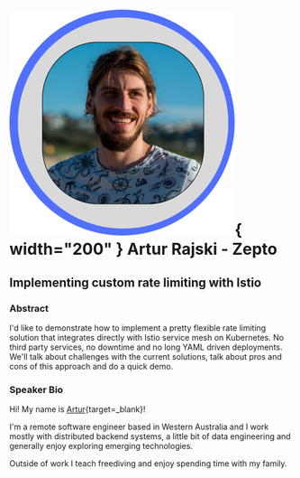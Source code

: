 # ![](../images/speakers/headshots/ArturRajski.png){ width="200" } Artur Rajski - Zepto

## Implementing custom rate limiting with Istio
### Abstract
I'd like to demonstrate how to implement a pretty flexible rate limiting solution that integrates directly with Istio service mesh on Kubernetes. No third party services, no downtime and no long YAML driven deployments. We'll talk about challenges with the current solutions, talk about pros and cons of this approach and do a quick demo.

### Speaker Bio

Hi! My name is [Artur](https://www.rajski.dev/){target=_blank}!

I'm a remote software engineer based in Western Australia and I work mostly with distributed backend systems, a little bit of data engineering and generally enjoy exploring emerging technologies.

Outside of work I teach freediving and enjoy spending time with my family.